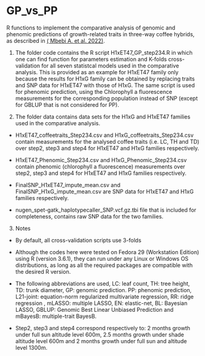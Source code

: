 # GP_vs_PP

R functions to implement the comparative analysis of genomic and phenomic predictions of growth-related traits in three-way coffee hybrids, as described in [( Mbebi A. et al. 2022)]().

1. The folder code contains the R script H1xET47_GP_step234.R in which one can find function for parameters estimation and K-folds cross-validation for all seven statistcal models used in the comparative analysis. This is provided as an example for H1xET47 family only because the results for H1xG family can be obtained by replacing traits and SNP data for H1xET47 with those of H1xG. The same script is used for phenomic prediction, using the Chlorophyll a fluorescence measurements for the corresponding population instead of SNP (except for GBLUP that is not considered for PP).

2. The folder data contains data sets for the H1xG and H1xET47 families used in the comparative analysis. 

  * H1xET47_coffeetraits_Step234.csv and H1xG_coffeetraits_Step234.csv contain measurements for the analysed coffee traits (i.e. LC, TH and TD) over step2, step3 and step4 for H1xET47 and H1xG families respectively.
 
  * H1xET47_Phenomic_Step234.csv and H1xG_Phenomic_Step234.csv contain phenomic (chlorophyll a fluorescence) measurements over step2, step3 and step4 for H1xET47 and H1xG families respectively.
  
  * FinalSNP_H1xET47_impute_mean.csv and FinalSNP_H1xG_impute_mean.csv are SNP data for H1xET47 and H1xG families respectively.
  
  * nugen_spet-gatk_haplotypecaller_SNP.vcf.gz.tbi file that is included for completeness, contains raw SNP data for the two families.

3. Notes

  * By default, all cross-validation scripts use 3-folds 

  * Although the codes here were tested on Fedora 29 (Workstation Edition) using R (version 3.6.1), they can run under any Linux or Windows OS distributions, as long as all the required packages are compatible with the desired R version.

  * The following abbreviations are used, LC: leaf count, TH: tree height, TD: trunk diameter, GP: genomic prediction. PP: phenomic prediction, L21-joint:  equation-norm regularized multivariate regression, RR: ridge regression , mLASSO: multiple LASSO, EN: elastic-net, BL: Bayesian LASSO, GBLUP: Genomic Best Linear Unbiased Prediction and mBayesB: multiple-trait BayesB.
  
  * Step2, step3 and step4 correspond respectively to: 2 months growth under full sun altitude level 600m, 2.5 months growth under shade altitude level 600m and 2 months growth under full sun and altitude level 1300m.



